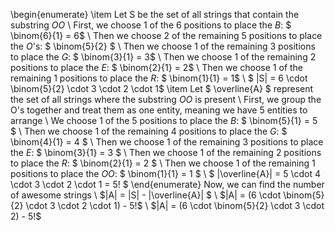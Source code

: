 \begin{enumerate}
\item Let S be the set of all strings that contain the substring $OO$ \\
First, we choose 1 of the 6 positions to place the $B$: $ \binom{6}{1} = 6$ \\
Then we choose 2 of the remaining 5 positions to place the $O$'s: $ \binom{5}{2} $ \\
Then we choose 1 of the remaining 3 positions to place the $G$: $ \binom{3}{1} = 3$ \\
Then we choose 1 of the remaining 2 positions to place the $E$: $ \binom{2}{1} = 2$ \\
Then we choose 1 of the remaining 1 positions to place the $R$: $ \binom{1}{1} = 1$ \\
$ |S| = 6 \cdot \binom{5}{2} \cdot 3 \cdot 2 \cdot 1$
	\item Let $ \overline{A} $ represent the set of all strings where the substring $OO$ is present \\
First, we group the O's together and treat them as one entity, meaning we have 5 entities to arrange \\
We choose 1 of the 5 positions to place the $B$: $ \binom{5}{1} = 5 $ \\
Then we choose 1 of the remaining 4 positions to place the $G$: $ \binom{4}{1} = 4 $ \\
Then we choose 1 of the remaining 3 positions to place the $E$: $ \binom{3}{1} = 3 $ \\
Then we choose 1 of the remaining 2 positions to place the $R$: $ \binom{2}{1} = 2 $ \\
Then we choose 1 of the remaining 1 positions to place the $OO$: $ \binom{1}{1} = 1 $ \\
$ |\overline{A}| = 5 \cdot 4 \cdot 3 \cdot 2 \cdot 1 = 5! $
\end{enumerate}
Now, we can find the number of awesome strings \\
$|A| = |S| - |\overline{A}| $ \\
$|A| = (6 \cdot \binom{5}{2} \cdot 3 \cdot 2 \cdot 1) - 5!$ \\
$|A| = (6 \cdot \binom{5}{2} \cdot 3 \cdot 2) - 5!$

